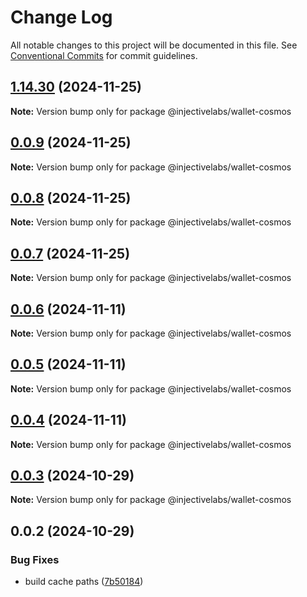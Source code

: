 # Change Log

All notable changes to this project will be documented in this file.
See [Conventional Commits](https://conventionalcommits.org) for commit guidelines.

## [1.14.30](https://github.com/InjectiveLabs/injective-ts/compare/@injectivelabs/wallet-cosmos@0.0.9...@injectivelabs/wallet-cosmos@1.14.30) (2024-11-25)

**Note:** Version bump only for package @injectivelabs/wallet-cosmos





## [0.0.9](https://github.com/InjectiveLabs/injective-ts/compare/@injectivelabs/wallet-cosmos@0.0.8...@injectivelabs/wallet-cosmos@0.0.9) (2024-11-25)

**Note:** Version bump only for package @injectivelabs/wallet-cosmos





## [0.0.8](https://github.com/InjectiveLabs/injective-ts/compare/@injectivelabs/wallet-cosmos@0.0.7...@injectivelabs/wallet-cosmos@0.0.8) (2024-11-25)

**Note:** Version bump only for package @injectivelabs/wallet-cosmos





## [0.0.7](https://github.com/InjectiveLabs/injective-ts/compare/@injectivelabs/wallet-cosmos@0.0.7-beta.4...@injectivelabs/wallet-cosmos@0.0.7) (2024-11-25)

**Note:** Version bump only for package @injectivelabs/wallet-cosmos





## [0.0.6](https://github.com/InjectiveLabs/injective-ts/compare/@injectivelabs/wallet-cosmos@0.0.5...@injectivelabs/wallet-cosmos@0.0.6) (2024-11-11)

**Note:** Version bump only for package @injectivelabs/wallet-cosmos





## [0.0.5](https://github.com/InjectiveLabs/injective-ts/compare/@injectivelabs/wallet-cosmos@0.0.4...@injectivelabs/wallet-cosmos@0.0.5) (2024-11-11)

**Note:** Version bump only for package @injectivelabs/wallet-cosmos





## [0.0.4](https://github.com/InjectiveLabs/injective-ts/compare/@injectivelabs/wallet-cosmos@0.0.4-beta.6...@injectivelabs/wallet-cosmos@0.0.4) (2024-11-11)

**Note:** Version bump only for package @injectivelabs/wallet-cosmos





## [0.0.3](https://github.com/InjectiveLabs/injective-ts/compare/@injectivelabs/wallet-cosmos@0.0.3-beta.0...@injectivelabs/wallet-cosmos@0.0.3) (2024-10-29)

**Note:** Version bump only for package @injectivelabs/wallet-cosmos





## 0.0.2 (2024-10-29)


### Bug Fixes

* build cache paths ([7b50184](https://github.com/InjectiveLabs/injective-ts/commit/7b5018431d970bfb00d022878fbf7994e4878e72))
